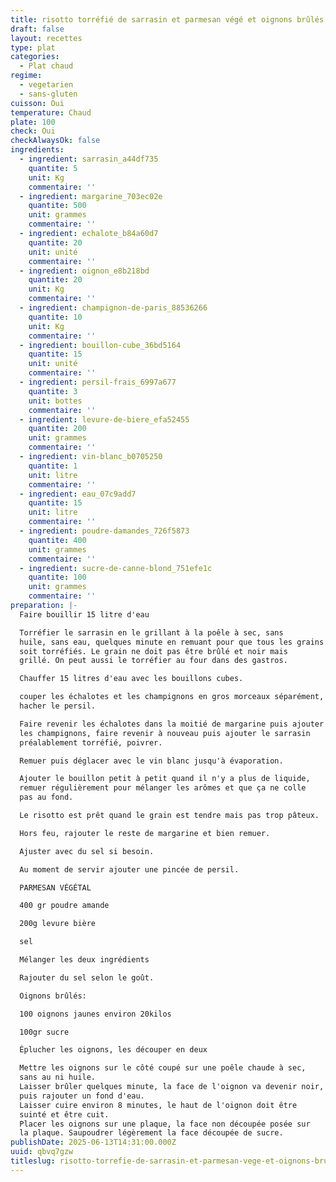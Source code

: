 ```yaml
---
title: risotto torréfié de sarrasin et parmesan végé et oignons brûlés
draft: false
layout: recettes
type: plat
categories:
  - Plat chaud
regime:
  - vegetarien
  - sans-gluten
cuisson: Oui
temperature: Chaud
plate: 100
check: Oui
checkAlwaysOk: false
ingredients:
  - ingredient: sarrasin_a44df735
    quantite: 5
    unit: Kg
    commentaire: ''
  - ingredient: margarine_703ec02e
    quantite: 500
    unit: grammes
    commentaire: ''
  - ingredient: echalote_b84a60d7
    quantite: 20
    unit: unité
    commentaire: ''
  - ingredient: oignon_e8b218bd
    quantite: 20
    unit: Kg
    commentaire: ''
  - ingredient: champignon-de-paris_88536266
    quantite: 10
    unit: Kg
    commentaire: ''
  - ingredient: bouillon-cube_36bd5164
    quantite: 15
    unit: unité
    commentaire: ''
  - ingredient: persil-frais_6997a677
    quantite: 3
    unit: bottes
    commentaire: ''
  - ingredient: levure-de-biere_efa52455
    quantite: 200
    unit: grammes
    commentaire: ''
  - ingredient: vin-blanc_b0705250
    quantite: 1
    unit: litre
    commentaire: ''
  - ingredient: eau_07c9add7
    quantite: 15
    unit: litre
    commentaire: ''
  - ingredient: poudre-damandes_726f5873
    quantite: 400
    unit: grammes
    commentaire: ''
  - ingredient: sucre-de-canne-blond_751efe1c
    quantite: 100
    unit: grammes
    commentaire: ''
preparation: |-
  Faire bouillir 15 litre d'eau

  Torréfier le sarrasin en le grillant à la poêle à sec, sans
  huile, sans eau, quelques minute en remuant pour que tous les grains
  soit torréfiés. Le grain ne doit pas être brûlé et noir mais
  grillé. On peut aussi le torréfier au four dans des gastros.

  Chauffer 15 litres d'eau avec les bouillons cubes.

  couper les échalotes et les champignons en gros morceaux séparément,
  hacher le persil.

  Faire revenir les échalotes dans la moitié de margarine puis ajouter
  les champignons, faire revenir à nouveau puis ajouter le sarrasin
  préalablement torréfié, poivrer.

  Remuer puis déglacer avec le vin blanc jusqu'à évaporation.

  Ajouter le bouillon petit à petit quand il n'y a plus de liquide,
  remuer régulièrement pour mélanger les arômes et que ça ne colle
  pas au fond.

  Le risotto est prêt quand le grain est tendre mais pas trop pâteux.

  Hors feu, rajouter le reste de margarine et bien remuer.

  Ajuster avec du sel si besoin.

  Au moment de servir ajouter une pincée de persil.

  PARMESAN VÉGÉTAL

  400 gr poudre amande

  200g levure bière

  sel

  Mélanger les deux ingrédients

  Rajouter du sel selon le goût.

  Oignons brûlés:

  100 oignons jaunes environ 20kilos

  100gr sucre

  Éplucher les oignons, les découper en deux

  Mettre les oignons sur le côté coupé sur une poêle chaude à sec,
  sans au ni huile. 
  Laisser brûler quelques minute, la face de l'oignon va devenir noir,
  puis rajouter un fond d'eau.
  Laisser cuire environ 8 minutes, le haut de l'oignon doit être
  suinté et être cuit.
  Placer les oignons sur une plaque, la face non découpée posée sur
  la plaque. Saupoudrer légèrement la face découpée de sucre.
publishDate: 2025-06-13T14:31:00.000Z
uuid: qbvq7gzw
titleslug: risotto-torrefie-de-sarrasin-et-parmesan-vege-et-oignons-brules_qbvq7gzw
---
```

